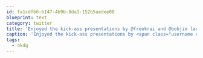 ```yaml
---
id: fa1cdfb6-b147-4b9b-8da1-152b5aedee00
blueprint: text
category: twitter
title: 'Enjoyed the kick-ass presentations by @freekrai and @bobjim last night at the #okdg meetup last night!'
caption: 'Enjoyed the kick-ass presentations by <span class="username username_linked">@<a href="https://twitter.com/freekrai" title="Roger Stringer">freekrai</a></span> and @bobjim last night at the <span class="hashtag hashtag_local">#<a href="http://tweettemp.darylchymko.ca/?tag=okdg">okdg</a> meetup last night!'
tags:
  - okdg
---
```

